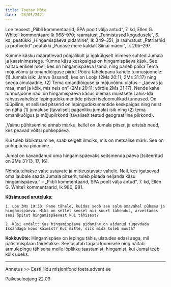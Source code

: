 ```yaml
---
title: Toetav Mõte  
date:  28/05/2021  
---
```


Loe teosest „Piibli kommentaarid, SPA poolt välja antud“, 7. kd, Ellen G. White’i kommentaare lk 968–970; raamatust „Tunnistused kogudusele“, 6. kd, peatükki „Hingamispäeva pidamine“, lk 349–351, ja raamatust „Patriarhid ja prohvetid“ peatükki „Punase mere kaldalt Siinai mäeni“, lk 295–297.

Kümme käsku määratlevad põhjalikult ja igakülgselt inimese suhted Jumala ja kaasinimestega. Kümne käsu keskpaigas on hingamispäeva käsk. See näitab erilisel moel, kes on hingamispäeva Isand, ning paneb paika Tema mõjuvõimu ja omandiõiguse piirid. Pööra tähelepanu kahele tunnusjoonele: (1) Jumala isik: Jahve (Issand), kes on Looja (2Ms 20:11; 2Ms 31:17) ning seega ainulaadne; (2) Tema omandiõiguse ja mõjuvõimu ulatus – „taevas ja maa, meri ja kõik, mis neis on“ (2Ms 20:11; võrdle 2Ms 31:17). Nende kahe tunnusjoone näol on hingamispäeva käsus olemas muistsete Lähis-Ida rahvusvaheliste lepingudokumentide pitseri iseloomulikud tunnused. On tüüpiline, et sellised pitserid on lepingudokumentide keskpaigas ning neist on näha (1) jumaluse (tavaliselt paganliku jumala) isik ning (2) tema omanikuõigus ja mõjupiirkond (tavaliselt teatud geograafiline piirkond).

„Vaimu pühitsemine annab märku, kellel on Jumala pitser, ja eristab need, kes peavad võltsi puhkepäeva.

Kui tuleb läbikatsumine, saab selgelt ilmsiks, mis on metsalise märk. See on pühapäeva pidamine…

Jumal on kavandanud oma hingamispäevaks seitsmenda päeva [tsiteeritud on 2Ms 31:13, 17, 16].

Nõnda tehakse vahe ustavate ja mitteustavate vahele. Neil, kes igatsevad oma laubale saada Jumala pitserit, tuleb pidada neljanda käsu hingamispäeva.“ – „Piibli kommentaarid, SPA poolt välja antud“, 7. kd, Ellen G. White’i kommentaarid, lk 980, 981.

**Küsimused aruteluks:**

`1. Loe 3Ms 19:30. Pane tähele, kuidas seob see salm omavahel pühamu ja hingamispäeva. Miks on sellel seosel nii suurt tähendus, arvestades seni õpitut hingamispäevast kui tähisest?`

`2. Küsi endalt: Kas hingamispäeva pidamine on aidanud tugevdada Issandaga koos käimist? Kui mitte, siis mida tuleb muuta?`

**Kokkuvõte:** Hingamispäev on lepingu tähis, ulatudes edasi aega, mil päästmisplaan täidetakse. See osutab tagasi loomisele ning näitab armulepingu tähisena meile lõplikku taastamist, hingamist, kui Jumal teeb kõik uueks.

---

Annetus >> Eesti liidu misjonifond toeta.advent.ee  

Päikeseloojang 22.09